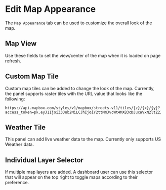 # Edit Map Appearance

The `Map Appearance` tab can be used to customize the overall look of the map.

## Map View

Use these fields to set the view/center of the map when it is loaded on page refresh.

## Custom Map Tile

Custom map tiles can be added to change the look of the map. Currently, the panel supports raster tiles with the URL value that looks like the following:

```
https://api.mapbox.com/styles/v1/mapbox/streets-v11/tiles/{z}/{x}/{y}?access_token=pk.eyJ1IjoiZ3Jub2MiLCJhIjoiY2ttMmJvcWt4MXB3cDJucWVxN2ltZ2JoOCJ9.ZKpOkAW4qvdQZoX_Rk18QQ
```

## Weather Tile

This panel can add live weather data to the map. Currently only supports US Weather data.

## Individual Layer Selector

If multiple map layers are added. A dashboard user can use this selector that will appear on the top right to toggle maps according to their preference.
